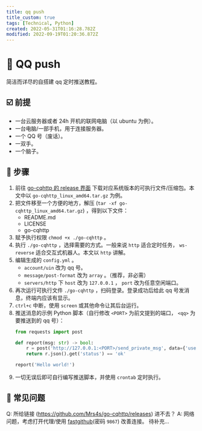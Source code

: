 ```yaml
---
title: qq push
title_custom: true
tags: [Technical, Python]
created: 2022-05-31T01:16:28.782Z
modified: 2022-09-19T01:20:36.872Z
---
```


# 🐧 QQ push
简洁而详尽的自搭建 qq 定时推送教程。

## ☑️ 前提
* 一台云服务器或者 24h 开机的联网电脑（以 ubuntu 为例）。
* 一台电脑/一部手机，用于连接服务器。
* 一个 QQ 号（废话）。
* 一双手。
* 一个脑子。

## 🚩 步骤
1. 前往 [go-cqhttp 的 release 界面](https://github.com/Mrs4s/go-cqhttp/releases) 下载对应系统版本的可执行文件/压缩包。本文中以 `go-cqhttp_linux_amd64.tar.gz` 为例。
2. 把文件移至一个方便的地方，解压 (`tar -xf go-cqhttp_linux_amd64.tar.gz`) ，得到以下文件：
    * README.md
    * LICENSE
    * go-cqhttp
3. 赋予执行权限 `chmod +x ./go-cqhttp` 。
4. 执行 `./go-cqhttp` ，选择需要的方式。一般来说 `http` 适合定时任务， `ws-reverse` 适合交互式机器人。本文以 `http` 讲解。
5. 编辑生成的 `config.yml` 。
    * `account/uin` 改为 qq 号。
    * `message/post-format` 改为 `array` 。（推荐，非必需）
    * `servers/http` 下 `host` 改为 `127.0.0.1` ， `port` 改为任意空闲端口。
6. 再次运行可执行文件 `./go-cqhttp` ，扫码登录。登录成功后给此 qq 号发消息，终端内应该有显示。
7. `ctrl+c` 中断，使用 `screen` 或其他命令让其后台运行。
8. 推送消息的示例 Python 脚本（自行修改 `<PORT>` 为前文提到的端口， `<qq>` 为要推送到的 qq 号）：
    ```python
    from requests import post
    
    def report(msg: str) -> bool:
        r = post('http://127.0.0.1:<PORT>/send_private_msg', data={'user_id': <qq>, 'message': msg})
        return r.json().get('status') == 'ok'
    
    report('Hello world!')
    ```
9. 一切无误后即可自行编写推送脚本，并使用 `crontab` 定时执行。

## 🤔 常见问题
Q: 所给链接 (https://github.com/Mrs4s/go-cqhttp/releases) 进不去？
A: 网络问题，考虑打开代理/使用 [fastgithub](https://pro-2684.lanzouf.com/b011o8t7g)(密码 `9867`) 改善连接。
待补充...



